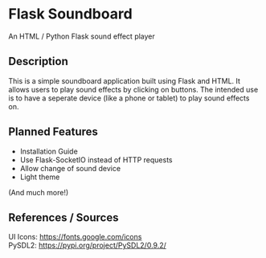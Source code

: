 # Flask Soundboard
An HTML / Python Flask sound effect player

## Description
This is a simple soundboard application built using Flask and HTML. 
It allows users to play sound effects by clicking on buttons. The intended
use is to have a seperate device (like a phone or tablet) to play sound effects on.

## Planned Features
- Installation Guide
- Use Flask-SocketIO instead of HTTP requests
- Allow change of sound device
- Light theme

(And much more!)

## References / Sources
UI Icons: https://fonts.google.com/icons  
PySDL2: https://pypi.org/project/PySDL2/0.9.2/
